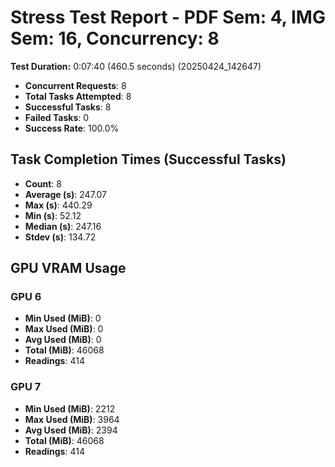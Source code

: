 # Stress Test Report - PDF Sem: 4, IMG Sem: 16, Concurrency: 8

**Test Duration:** 0:07:40 (460.5 seconds) (20250424_142647)

- **Concurrent Requests**: 8
- **Total Tasks Attempted**: 8
- **Successful Tasks**: 8
- **Failed Tasks**: 0
- **Success Rate**: 100.0%

## Task Completion Times (Successful Tasks)

- **Count**: 8
- **Average (s)**: 247.07
- **Max (s)**: 440.29
- **Min (s)**: 52.12
- **Median (s)**: 247.16
- **Stdev (s)**: 134.72

## GPU VRAM Usage

### GPU 6

- **Min Used (MiB)**: 0
- **Max Used (MiB)**: 0
- **Avg Used (MiB)**: 0
- **Total (MiB)**: 46068
- **Readings**: 414

### GPU 7

- **Min Used (MiB)**: 2212
- **Max Used (MiB)**: 3964
- **Avg Used (MiB)**: 2394
- **Total (MiB)**: 46068
- **Readings**: 414


